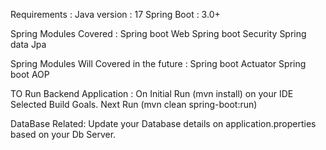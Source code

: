 Requirements :
    Java version : 17
    Spring Boot  : 3.0+

Spring Modules Covered :
    Spring boot Web
    Spring boot Security
    Spring data Jpa

Spring Modules Will Covered in the future :
    Spring boot Actuator
    Spring boot AOP

TO Run Backend Application :
    On Initial Run (mvn install) on your IDE Selected Build Goals.
    Next Run (mvn clean spring-boot:run)

DataBase Related:
    Update your Database details on application.properties based on your Db Server.
    

